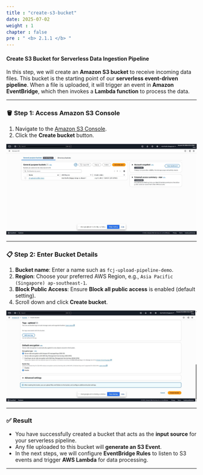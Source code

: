 ```yaml
---
title : "create-s3-bucket"
date: 2025-07-02
weight : 1
chapter : false
pre : " <b> 2.1.1 </b> "
---
```


#### Create S3 Bucket for Serverless Data Ingestion Pipeline

In this step, we will create an **Amazon S3 bucket** to receive incoming data files. This bucket is the starting point of our **serverless event-driven pipeline**. When a file is uploaded, it will trigger an event in **Amazon EventBridge**, which then invokes a **Lambda function** to process the data.

---

### 🪣 Step 1: Access Amazon S3 Console

1. Navigate to the [Amazon S3 Console](https://s3.console.aws.amazon.com/s3/home).
2. Click the **Create bucket** button.

![S3](images/taoS3.jpg)

---

### 📋 Step 2: Enter Bucket Details

1. **Bucket name**: Enter a name such as `fcj-upload-pipeline-demo`.
2. **Region**: Choose your preferred AWS Region, e.g., `Asia Pacific (Singapore) ap-southeast-1`.
3. **Block Public Access**: Ensure **Block all public access** is enabled (default setting).
4. Scroll down and click **Create bucket**.

![S3](images/s3TC.jpg)

---

### ✅ Result

- You have successfully created a bucket that acts as the **input source** for your serverless pipeline.
- Any file uploaded to this bucket will **generate an S3 Event**.
- In the next steps, we will configure **EventBridge Rules** to listen to S3 events and trigger **AWS Lambda** for data processing.

---
